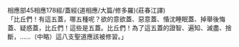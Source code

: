相應部45相應178經/蓋經(道相應/大篇/修多羅)(莊春江譯)  
「比丘們！有這五蓋，哪五種呢？欲的意欲蓋、惡意蓋、惛沈睡眠蓋、掉舉後悔蓋、疑惑蓋，比丘們！這些是五蓋。比丘們！為了這五蓋的證智、遍知、滅盡、捨斷，……（中略）這八支聖道應該被修習。」  
  
  
